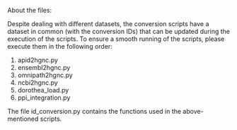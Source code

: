 About the files:

Despite dealing with different datasets, the conversion scripts have a dataset in common (with the conversion IDs) that can be updated during the execution of the scripts.
To ensure a smooth running of the scripts, please execute them in the following order:

1. apid2hgnc.py
2. ensembl2hgnc.py
3. omnipath2hgnc.py
4. ncbi2hgnc.py 
5. dorothea_load.py
6. ppi_integration.py

The file id_conversion.py contains the functions used in the above-mentioned scripts.